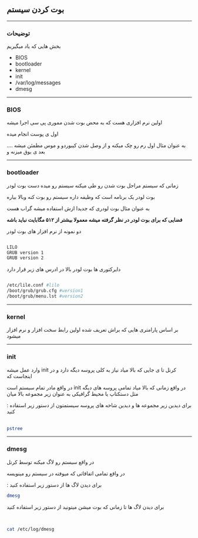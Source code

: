 ## بوت کردن سیستم 

_________________________________

### توضیحات 

بخش هایی که یاد میگیریم 


* BIOS
* bootloader
* kernel
* init
* /var/log/messages
* dmesg

_________________________________

### BIOS


 اولین نرم افزاری هست که به محض بوت شدن مموری پی سی  اجرا میشه
 
 اول ی پوست  انجام میده 
 
.... به عنوان مثال اول رم رو چک میکنه و از وصل شدن کیبوردو و موس مطمئن میشه بعد ی بوق میزنه و 
_________________________________
### bootloader

زمانی که سیستم مراحل بوت شدن رو طی میکنه سیستم رو میده دست بوت لودر 

بوت لودر یک برنامه است که وظیفه داره سیستم رو بوت کنه وبالا بیاره

به عنوان مثال بوت لودری که جدیدا ازش استفاده میشه گراب هست 

 
 
 
__فضایی که برای بوت لودر در نظر گرفته میشه معمولا بیشتر از ۵۱۲ مگابایت  نباید باشه__


دو نمونه از نرم افزار های بوت لودر



```bash

LILO
GRUB version 1
GRUB version 2

```

دایرکتوری ها بوت لودر بالا در  ادرس های زیر قرار دارد


```bash

/etc/lile.conf #lilo
/boot/grub/grub.cfg #version1
/boot/grub/menu.lst #version2

```

_________________________________

### kernel


بر اساس پارامتری هایی که براش تعریف شده اولین رابط سخت افزار و نرم افزار میشود

_________________________________
### init

 وارد عمل میشه
 init کرنل تا ی جایی که بالا میاد نیاز به کلی پروسه دیگه دارد  و در اینجاست که 


در واقع مادر تمام سیستم است init
در واقع زمانی که بالا میاد تمامی پروسه های دیگه مثل دستکتاپ یا محیط گرافیکی به عنوان زیر مجموعه بالا میان



: برای دیدین زیر مجموعه ها و دیدین شاخه های پروسه سیستمتون از دستور زیر استفاده کنید  
‍‍‍

```bash
pstree
```

_________________________________
### dmesg

در واقع سیستم رو لاگ میکنه توسط کرنل

در واقع تمامی  اتفاقاتی که میوفته در سیستم رو مینویسه 

: برای دیدن لاگ ها از دستور زیر استفاده کنید


```bash
dmesg
```

برای دیدن لاگ ها تا زمانی که بوت میشن میتونید از دستور زیر استفاده کنید 

‍‍
```bash
cat /etc/log/dmesg
```

